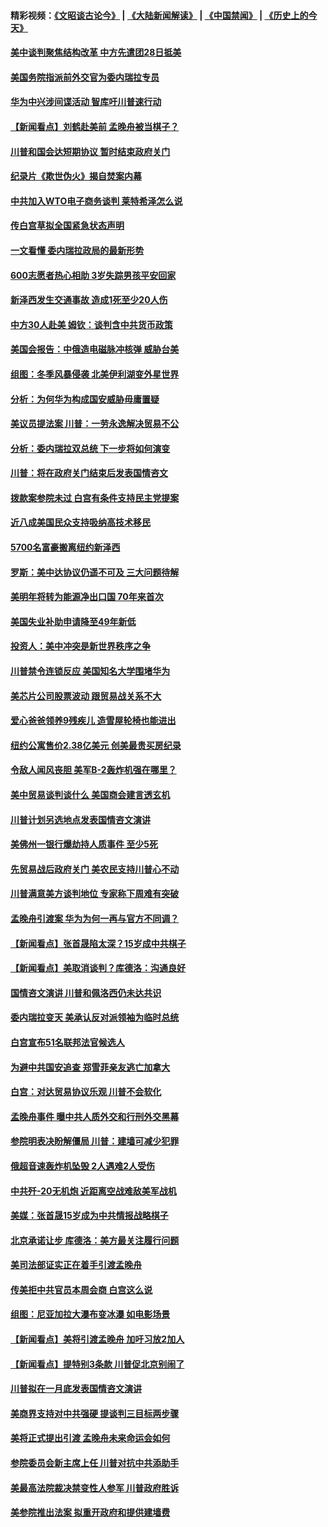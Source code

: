 #### 精彩视频：[《文昭谈古论今》](https://github.com/gfw-breaker/wenzhao/blob/master/README.md?t=01261530) | [《大陆新闻解读》](https://github.com/gfw-breaker/ntdtv-comedy/blob/master/README.md?t=01261530) | [《中国禁闻》](https://github.com/gfw-breaker/ntdtv-news/blob/master/README.md?t=01261530) | [《历史上的今天》](https://github.com/gfw-breaker/today-in-history/blob/master/README.md?t=01261530) 

#### [美中谈判聚焦结构改革 中方先遣团28日抵美](../pages/nsc412/n11003280.md?t=01261530) 

#### [美国务院指派前外交官为委内瑞拉专员](../pages/nsc412/n11002915.md?t=01261530) 

#### [华为中兴涉间谍活动 智库吁川普速行动](../pages/nsc412/n11002224.md?t=01261530) 

#### [【新闻看点】刘鹤赴美前 孟晚舟被当棋子？](../pages/nsc412/n11002303.md?t=01261530) 

#### [川普和国会达短期协议 暂时结束政府关门](../pages/nsc412/n11002604.md?t=01261530) 

#### [纪录片《欺世伪火》揭自焚案内幕](../pages/nsc412/n11002664.md?t=01261530) 

#### [中共加入WTO电子商务谈判 莱特希泽怎么说](../pages/nsc412/n11002384.md?t=01261530) 

#### [传白宫草拟全国紧急状态声明](../pages/nsc412/n11002553.md?t=01261530) 

#### [一文看懂 委内瑞拉政局的最新形势](../pages/nsc412/n11002529.md?t=01261530) 

#### [600志愿者热心相助 3岁失踪男孩平安回家](../pages/nsc412/n11001829.md?t=01261530) 

#### [新泽西发生交通事故 造成1死至少20人伤](../pages/nsc412/n11001578.md?t=01261530) 

#### [中方30人赴美 姆钦：谈判含中共货币政策](../pages/nsc412/n11000480.md?t=01261530) 

#### [美国会报告：中俄造电磁脉冲核弹 威胁台美](../pages/nsc412/n11001011.md?t=01261530) 

#### [组图：冬季风暴侵袭 北美伊利湖变外星世界](../pages/nsc412/n11000660.md?t=01261530) 

#### [分析：为何华为构成国安威胁毋庸置疑](../pages/nsc412/n10999862.md?t=01261530) 

#### [美议员提法案 川普：一劳永逸解决贸易不公](../pages/nsc412/n11000269.md?t=01261530) 

#### [分析：委内瑞拉双总统 下一步将如何演变](../pages/nsc412/n10999629.md?t=01261530) 

#### [川普：将在政府关门结束后发表国情咨文](../pages/nsc412/n11000030.md?t=01261530) 

#### [拨款案参院未过 白宫有条件支持民主党提案](../pages/nsc412/n10999946.md?t=01261530) 

#### [近八成美国民众支持吸纳高技术移民](../pages/nsc412/n10999709.md?t=01261530) 

#### [5700名富豪搬离纽约新泽西](../pages/nsc412/n10999915.md?t=01261530) 

#### [罗斯：美中达协议仍遥不可及 三大问题待解](../pages/nsc412/n10999637.md?t=01261530) 

#### [美明年将转为能源净出口国 70年来首次](../pages/nsc412/n10999710.md?t=01261530) 

#### [美国失业补助申请降至49年新低](../pages/nsc412/n10999698.md?t=01261530) 

#### [投资人：美中冲突是新世界秩序之争](../pages/nsc412/n10999607.md?t=01261530) 

#### [川普禁令连锁反应 美国知名大学围堵华为](../pages/nsc412/n10999500.md?t=01261530) 

#### [美芯片公司股票波动 跟贸易战关系不大](../pages/nsc412/n10999476.md?t=01261530) 

#### [爱心爸爸领养9残疾儿 造雪屋轮椅也能进出](../pages/nsc412/n10999179.md?t=01261530) 

#### [纽约公寓售价2.38亿美元 创美最贵买房纪录](../pages/nsc412/n10998973.md?t=01261530) 

#### [令敌人闻风丧胆 美军B-2轰炸机强在哪里？](../pages/nsc412/n10998237.md?t=01261530) 

#### [美中贸易谈判谈什么 美国商会建言透玄机](../pages/nsc412/n10997587.md?t=01261530) 

#### [川普计划另选地点发表国情咨文演讲](../pages/nsc412/n10997316.md?t=01261530) 

#### [美佛州一银行爆劫持人质事件 至少5死](../pages/nsc412/n10997282.md?t=01261530) 

#### [先贸易战后政府关门 美农民支持川普心不动](../pages/nsc412/n10997328.md?t=01261530) 

#### [川普满意美方谈判地位 专家称下周难有突破](../pages/nsc412/n10997361.md?t=01261530) 

#### [孟晚舟引渡案 华为为何一再与官方不同调？](../pages/nsc412/n10996914.md?t=01261530) 

#### [【新闻看点】张首晟陷太深？15岁成中共棋子](../pages/nsc412/n10997054.md?t=01261530) 

#### [【新闻看点】美取消谈判？库德洛：沟通良好](../pages/nsc412/n10997053.md?t=01261530) 

#### [国情咨文演讲 川普和佩洛西仍未达共识](../pages/nsc412/n10997243.md?t=01261530) 

#### [委内瑞拉变天 美承认反对派领袖为临时总统](../pages/nsc412/n10997224.md?t=01261530) 

#### [白宫宣布51名联邦法官候选人](../pages/nsc412/n10997228.md?t=01261530) 

#### [为避中共国安追查 郑雪菲亲友逃亡加拿大](../pages/nsc412/n10997240.md?t=01261530) 

#### [白宫：对达贸易协议乐观 川普不会软化](../pages/nsc412/n10997065.md?t=01261530) 

#### [孟晚舟事件 曝中共人质外交和行刑外交黑幕](../pages/nsc412/n10996956.md?t=01261530) 

#### [参院明表决盼解僵局 川普：建墙可减少犯罪](../pages/nsc412/n10996879.md?t=01261530) 

#### [俄超音速轰炸机坠毁 2人遇难2人受伤](../pages/nsc412/n10996464.md?t=01261530) 

#### [中共歼-20无机炮 近距离空战难敌美军战机](../pages/nsc412/n10996027.md?t=01261530) 

#### [美媒：张首晟15岁成为中共情报战略棋子](../pages/nsc412/n10995635.md?t=01261530) 

#### [北京承诺让步 库德洛：美方最关注履行问题](../pages/nsc412/n10995077.md?t=01261530) 

#### [美司法部证实正在着手引渡孟晚舟](../pages/nsc412/n10994658.md?t=01261530) 

#### [传美拒中共官员本周会商 白宫这么说](../pages/nsc412/n10994793.md?t=01261530) 

#### [组图：尼亚加拉大瀑布变冰瀑 如电影场景](../pages/nsc412/n10994753.md?t=01261530) 

#### [【新闻看点】美将引渡孟晚舟 加吁习放2加人](../pages/nsc412/n10994437.md?t=01261530) 

#### [【新闻看点】提特别3条款 川普促北京别闹了](../pages/nsc412/n10994438.md?t=01261530) 

#### [川普拟在一月底发表国情咨文演讲](../pages/nsc412/n10994722.md?t=01261530) 

#### [美商界支持对中共强硬 提谈判三目标两步骤](../pages/nsc412/n10994389.md?t=01261530) 

#### [美将正式提出引渡 孟晚舟未来命运会如何](../pages/nsc412/n10994576.md?t=01261530) 

#### [参院委员会新主席上任 川普对抗中共添助手](../pages/nsc412/n10994600.md?t=01261530) 

#### [美最高法院裁决禁变性人参军 川普政府胜诉](../pages/nsc412/n10994322.md?t=01261530) 

#### [美参院推出法案 拟重开政府和提供建墙费](../pages/nsc412/n10994283.md?t=01261530) 

